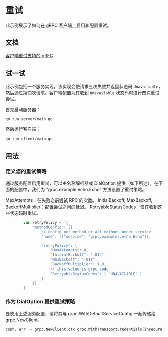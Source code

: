 # 重试

此示例展示了如何在 gRPC 客户端上启用和配置重试。

## 文档

[客户端重试支持的 gRFC](https://github.com/grpc/proposal/blob/master/A6-client-retries.md)

## 试一试

此示例包括一个服务实现，该实现会使请求三次失败并返回状态码 `Unavailable`，然后通过第四次请求。客户端配置为在收到 `Unavailable` 状态码时进行四次重试尝试。

首先启动服务器：

```bash
go run server/main.go
```

然后运行客户端：

```bash
go run client/main.go
```

## 用法

### 定义您的重试策略

通过服务配置启用重试，可以由名称解析器或 DialOption 提供（如下所述）。在下面的配置中，我们为 "grpc.example.echo.Echo" 方法设置了重试策略。

MaxAttempts：在失败之前尝试 RPC 的次数。
InitialBackoff, MaxBackoff, BackoffMultiplier：配置尝试之间的延迟。
RetryableStatusCodes：仅在收到这些状态码时重试。


```go
        var retryPolicy = `{
            "methodConfig": [{
                // config per method or all methods under service
                "name": [{"service": "grpc.examples.echo.Echo"}],

                "retryPolicy": {
                    "MaxAttempts": 4,
                    "InitialBackoff": ".01s",
                    "MaxBackoff": ".01s",
                    "BackoffMultiplier": 1.0,
                    // this value is grpc code
                    "RetryableStatusCodes": [ "UNAVAILABLE" ]
                }
            }]
        }`
```

### 作为 DialOption 提供重试策略

要使用上述服务配置，请将其与 grpc.WithDefaultServiceConfig 一起传递给 grpc.NewClient。


```go
conn, err := grpc.NewClient(ctx,grpc.WithTransportCredentials(insecure.NewCredentials()), grpc.WithDefaultServiceConfig(retryPolicy))
```